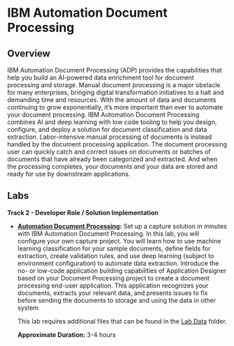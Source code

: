 # IBM Automation Document Processing

## Overview
IBM Automation Document Processing (ADP) provides the capabilities that help you build an AI-powered data enrichment tool for document processing and storage. Manual document processing is a major obstacle for many enterprises, bringing digital transformation initiatives to a halt and demanding time and resources. With the amount of data and documents continuing to grow exponentially, it’s more important than ever to automate your document processing. IBM Automation Document Processing combines AI and deep learning with low code tooling to help you design, configure, and deploy a solution for document classification and data extraction. Labor-intensive manual processing of documents is instead handled by the document processing application. The document processing user can quickly catch and correct issues on documents or batches of documents that have already been categorized and extracted. And when the processing completes, your documents and your data are stored and ready for use by downstream applications.

## Labs

**Track 2 - Developer Role / Solution Implementation**

- **<a href="Lab%20Guide%20-%20Automation%20Document%20Processing%20(ADP).pdf" target="_blank">Automation Document Processing</a>:** Set up a capture solution in minutes with IBM Automation Document Processing. In this lab, you will configure your own capture project. You will learn how to use machine learning classification for your sample documents, define fields for extraction, create validation rules, and use deep learning (subject to environment configuration) to automate data extraction. Introduce the no- or low-code application building capabilities of Application Designer based on your Document Processing project to create a document processing end-user application. This application recognizes your documents, extracts your relevant data, and presents issues to fix before sending the documents to storage and using the data in other system

    This lab requires additional files that can be found in the <a href="https://github.com/IBM/cp4ba-labs/tree/main/24.0.0/Document%20Processing/Lab%20Data" target="_blank">Lab Data</a> folder.

    **Approximate Duration:** 3-4 hours

